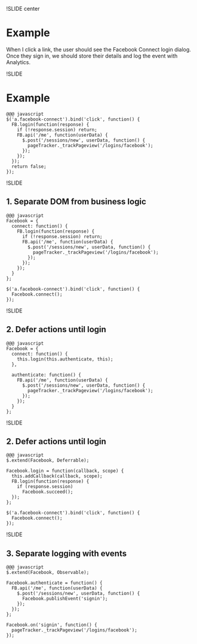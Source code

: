!SLIDE center
# Example

When I click a link, the user should see the Facebook
Connect login dialog. Once they sign in, we should
store their details and log the event with Analytics.


!SLIDE
# Example

    @@@ javascript
    $('a.facebook-connect').bind('click', function() {
      FB.login(function(response) {
        if (!response.session) return;
        FB.api('/me', function(userData) {
          $.post('/sessions/new', userData, function() {
            pageTracker._trackPageview('/logins/facebook');
          });
        });
      });
      return false;
    });


!SLIDE
## 1. Separate DOM from business logic

    @@@ javascript
    Facebook = {
      connect: function() {
        FB.login(function(response) {
          if (!response.session) return;
          FB.api('/me', function(userData) {
            $.post('/sessions/new', userData, function() {
              pageTracker._trackPageview('/logins/facebook');
            });
          });
        });
      }
    };
    
    $('a.facebook-connect').bind('click', function() {
      Facebook.connect();
    });


!SLIDE
## 2. Defer actions until login

    @@@ javascript
    Facebook = {
      connect: function() {
        this.login(this.authenticate, this);
      },
      
      authenticate: function() {
        FB.api('/me', function(userData) {
          $.post('/sessions/new', userData, function() {
            pageTracker._trackPageview('/logins/facebook');
          });
        });
      }
    };


!SLIDE
## 2. Defer actions until login

    @@@ javascript
    $.extend(Facebook, Deferrable);
    
    Facebook.login = function(callback, scope) {
      this.addCallback(callback, scope);
      FB.login(function(response) {
        if (response.session)
          Facebook.succeed();
      });
    };
    
    $('a.facebook-connect').bind('click', function() {
      Facebook.connect();
    });


!SLIDE
## 3. Separate logging with events

    @@@ javascript
    $.extend(Facebook, Observable);
    
    Facebook.authenticate = function() {
      FB.api('/me', function(userData) {
        $.post('/sessions/new', userData, function() {
          Facebook.publishEvent('signin');
        });
      });
    };
    
    Facebook.on('signin', function() {
      pageTracker._trackPageview('/logins/facebook');
    });
